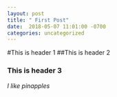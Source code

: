 ```yaml
---
layout: post
title: " First Post"
date:  2018-05-07 11:01:00 -0700 
categories: uncategorized
---
```

#This is header 1
##This is header 2
### This is header 3
*I like pinapples*
